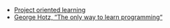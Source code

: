 - [Project oriented learning](https://projectlearn.io/#categories)
- [George Hotz, “The only way to learn programming“](https://www.youtube.com/watch?v=t32BNi3NEYA)
